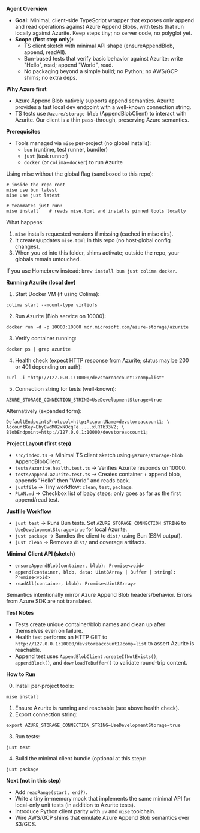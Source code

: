 **Agent Overview**

- **Goal:** Minimal, client-side TypeScript wrapper that exposes only append and read operations against Azure Append Blobs, with tests that run locally against Azurite. Keep steps tiny; no server code, no polyglot yet.
- **Scope (first step only):**
  - TS client sketch with minimal API shape (ensureAppendBlob, append, readAll).
  - Bun-based tests that verify basic behavior against Azurite: write "Hello", read; append "World", read.
  - No packaging beyond a simple build; no Python; no AWS/GCP shims; no extra deps.

**Why Azure first**

- Azure Append Blob natively supports append semantics. Azurite provides a fast local dev endpoint with a well-known connection string.
- TS tests use `@azure/storage-blob` (AppendBlobClient) to interact with Azurite. Our client is a thin pass-through, preserving Azure semantics.

**Prerequisites**

- Tools managed via `mise` per‑project (no global installs):
  - `bun` (runtime, test runner, bundler)
  - `just` (task runner)
  - `docker` (or `colima`+`docker`) to run Azurite

Using mise without the global flag (sandboxed to this repo):

```
# inside the repo root
mise use bun latest
mise use just latest

# teammates just run:
mise install    # reads mise.toml and installs pinned tools locally
```

What happens:
1) `mise` installs requested versions if missing (cached in mise dirs).
2) It creates/updates `mise.toml` in this repo (no host‑global config changes).
3) When you `cd` into this folder, shims activate; outside the repo, your globals remain untouched.

If you use Homebrew instead: `brew install bun just colima docker`.

**Running Azurite (local dev)**

1) Start Docker VM (if using Colima):
```
colima start --mount-type virtiofs
```

2) Run Azurite (Blob service on 10000):
```
docker run -d -p 10000:10000 mcr.microsoft.com/azure-storage/azurite
```

3) Verify container running:
```
docker ps | grep azurite
```

4) Health check (expect HTTP response from Azurite; status may be 200 or 401 depending on auth):
```
curl -i "http://127.0.0.1:10000/devstoreaccount1?comp=list"
```

5) Connection string for tests (well-known):
```
AZURE_STORAGE_CONNECTION_STRING=UseDevelopmentStorage=true
```

Alternatively (expanded form):
```
DefaultEndpointsProtocol=http;AccountName=devstoreaccount1; \
AccountKey=Eby8vdM02xNOcqFe.....xlRTb33V2; \
BlobEndpoint=http://127.0.0.1:10000/devstoreaccount1;
```

**Project Layout (first step)**

- `src/index.ts` → Minimal TS client sketch using `@azure/storage-blob` AppendBlobClient.
- `tests/azurite.health.test.ts` → Verifies Azurite responds on 10000.
- `tests/append.azurite.test.ts` → Creates container + append blob, appends "Hello" then "World" and reads back.
- `justfile` → Tiny workflow: `clean`, `test`, `package`.
- `PLAN.md` → Checkbox list of baby steps; only goes as far as the first append/read test.

**Justfile Workflow**

- `just test` → Runs Bun tests. Set `AZURE_STORAGE_CONNECTION_STRING` to `UseDevelopmentStorage=true` for local Azurite.
- `just package` → Bundles the client to `dist/` using Bun (ESM output).
- `just clean` → Removes `dist/` and coverage artifacts.

**Minimal Client API (sketch)**

- `ensureAppendBlob(container, blob): Promise<void>`
- `append(container, blob, data: Uint8Array | Buffer | string): Promise<void>`
- `readAll(container, blob): Promise<Uint8Array>`

Semantics intentionally mirror Azure Append Blob headers/behavior. Errors from Azure SDK are not translated.

**Test Notes**

- Tests create unique container/blob names and clean up after themselves even on failure.
- Health test performs an HTTP GET to `http://127.0.0.1:10000/devstoreaccount1?comp=list` to assert Azurite is reachable.
- Append test uses `AppendBlobClient.createIfNotExists()`, `appendBlock()`, and `downloadToBuffer()` to validate round-trip content.

**How to Run**

0) Install per-project tools:
```
mise install
```

1) Ensure Azurite is running and reachable (see above health check).
2) Export connection string:
```
export AZURE_STORAGE_CONNECTION_STRING=UseDevelopmentStorage=true
```
3) Run tests:
```
just test
```

4) Build the minimal client bundle (optional at this step):
```
just package
```

**Next (not in this step)**

- Add `readRange(start, end?)`.
- Write a tiny in-memory mock that implements the same minimal API for local-only unit tests (in addition to Azurite tests).
- Introduce Python client parity with `uv` and `mise` toolchain.
- Wire AWS/GCP shims that emulate Azure Append Blob semantics over S3/GCS.
